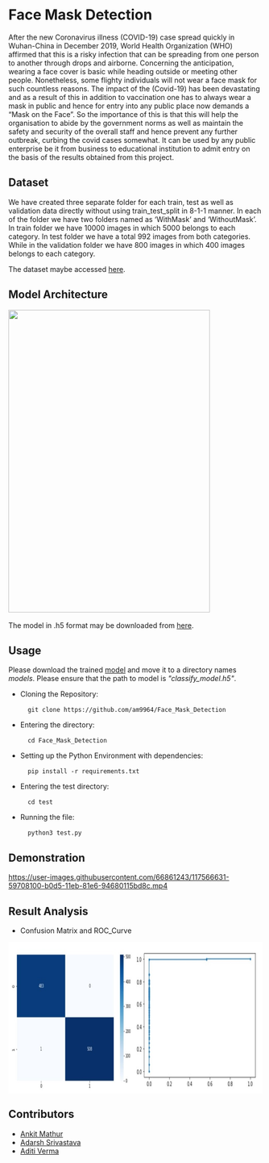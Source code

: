 # Face Mask Detection
After the new Coronavirus illness (COVID-19) case spread quickly in Wuhan-China in December 2019, World Health Organization (WHO) affirmed that this is a risky infection that can be spreading from one person to another through drops and airborne. Concerning the anticipation, wearing a face cover is basic while heading outside or meeting other people. Nonetheless, some flighty individuals will not wear a face mask for such countless reasons. The impact of the (Covid-19) has been devastating and as a result of this in addition to vaccination one has to always wear a mask in public and hence for entry into any public place now demands a “Mask on the Face”.
So the importance of this is that this will help the organisation to abide by the government norms as well as maintain the safety and security of the overall staff and hence prevent any further outbreak, curbing the covid cases somewhat. It can be used by any public enterprise be it from business to educational institution to admit entry on the basis of the results obtained from this project.

## Dataset
We have created three separate folder for each train, test as well as validation data directly without using train_test_split in 8-1-1 manner. In each of the folder we have two folders named as ‘WithMask’ and ‘WithoutMask’. In train folder we have 10000 images in which 5000 belongs to each category. In test folder we have a total 992 images from both categories. While in the validation folder we have 800 images in which 400 images belongs to each category.

The dataset maybe accessed <a href = "https://drive.google.com/drive/folders/1MaU49YgSFBqGbMVImh6k6f__q-_mowck?usp=sharing">here</a>.

## Model Architecture
<img src = "assets/model.png" height = 600px width = 400px>

The model in .h5 format may be downloaded from <a href = "https://drive.google.com/file/d/1qgXJ0eSur-Ezh_tmxxD920LJef-J4icT/view?usp=sharing">here</a>.

## Usage
Please download the trained <a href = "https://drive.google.com/file/d/1qgXJ0eSur-Ezh_tmxxD920LJef-J4icT/view?usp=sharing">model</a> and move it to a directory names *models*. Please ensure that the path to model is *"classify_model.h5"*.

- Cloning the Repository: 

        git clone https://github.com/am9964/Face_Mask_Detection
        
- Entering the directory: 

        cd Face_Mask_Detection
        
- Setting up the Python Environment with dependencies:

        pip install -r requirements.txt
        
- Entering the test directory: 

        cd test

- Running the file:

        python3 test.py
        
## Demonstration

https://user-images.githubusercontent.com/66861243/117566631-59708100-b0d5-11eb-81e6-94680115bd8c.mp4

## Result Analysis

- Confusion Matrix and ROC_Curve
<img src = "assets/Screenshot 2021-11-17 183734.jpg" align="center" height = 300px width = 600px>


## Contributors

- [Ankit Mathur](https://github.com/am9964)
- [Adarsh Srivastava](https://github.com/theAdarshSrivastava)
- [Aditi Verma](https://github.com/theAdarshSrivastava)
